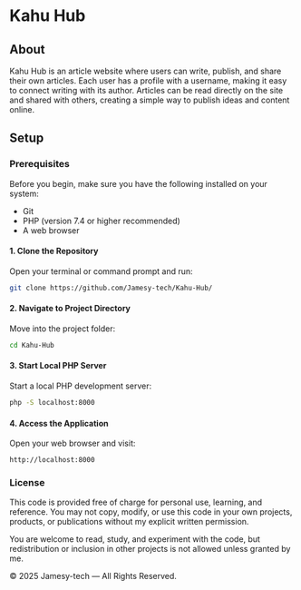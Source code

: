 # Kahu Hub

## About
Kahu Hub is an article website where users can write, publish, and share their own articles. Each user has a profile with a username, making it easy to connect writing with its author. Articles can be read directly on the site and shared with others, creating a simple way to publish ideas and content online.

## Setup

### Prerequisites
Before you begin, make sure you have the following installed on your system:
- Git
- PHP (version 7.4 or higher recommended)
- A web browser

#### 1. Clone the Repository
Open your terminal or command prompt and run:
```bash
git clone https://github.com/Jamesy-tech/Kahu-Hub/
```

#### 2. Navigate to Project Directory
Move into the project folder:
```bash
cd Kahu-Hub
```

#### 3. Start Local PHP Server
Start a local PHP development server:
```bash
php -S localhost:8000
```

#### 4. Access the Application
Open your web browser and visit:
```
http://localhost:8000
```

### License

This code is provided free of charge for personal use, learning, and reference.
You may not copy, modify, or use this code in your own projects, products, or publications without my explicit written permission.

You are welcome to read, study, and experiment with the code, but redistribution or inclusion in other projects is not allowed unless granted by me.

© 2025 Jamesy-tech — All Rights Reserved.
